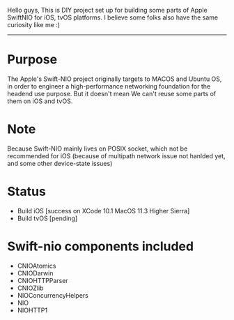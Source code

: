 Hello guys, This is DIY project set up for building some parts of Apple SwiftNIO for iOS, tvOS platforms.
I believe some folks also have the same curiosity like me :)

------------------------
# Purpose
The Apple's Swift-NIO project originally targets to MACOS and Ubuntu OS, in order to engineer a high-performance networking foundation for the headend use purpose. But it doesn't mean We can't reuse some parts of them on iOS and tvOS.

# Note
Because Swift-NIO mainly lives on POSIX socket, which not be recommended for iOS (because of multipath network issue not hanlded yet, and some other device-state issues)

# Status
+ Build iOS [success on XCode 10.1 MacOS 11.3 Higher Sierra]
+ Build tvOS [pending]


# Swift-nio components included
+ CNIOAtomics
+ CNIODarwin
+ CNIOHTTPParser
+ CNIOZlib
+ NIOConcurrencyHelpers
+ NIO
+ NIOHTTP1
